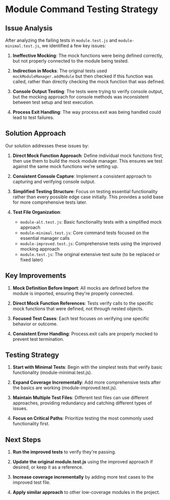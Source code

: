 # Module Command Testing Strategy

## Issue Analysis

After analyzing the failing tests in `module.test.js` and `module-minimal.test.js`, we identified a few key issues:

1. **Ineffective Mocking**: The mock functions were being defined correctly, but not properly connected to the module being tested.

2. **Indirection in Mocks**: The original tests used `mockModuleManager.addModule` but then checked if this function was called, rather than directly checking the mock function that was defined.

3. **Console Output Testing**: The tests were trying to verify console output, but the mocking approach for console methods was inconsistent between test setup and test execution.

4. **Process Exit Handling**: The way process.exit was being handled could lead to test failures.

## Solution Approach

Our solution addresses these issues by:

1. **Direct Mock Function Approach**: Define individual mock functions first, then use them to build the mock module manager. This ensures we test against the same mock functions we're setting up.

2. **Consistent Console Capture**: Implement a consistent approach to capturing and verifying console output.

3. **Simplified Testing Structure**: Focus on testing essential functionality rather than every possible edge case initially. This provides a solid base for more comprehensive tests later.

4. **Test File Organization**:
   - `module-alt.test.js`: Basic functionality tests with a simplified mock approach
   - `module-minimal.test.js`: Core command tests focused on the essential manager calls
   - `module-improved.test.js`: Comprehensive tests using the improved mocking approach
   - `module.test.js`: The original extensive test suite (to be replaced or fixed later)

## Key Improvements

1. **Mock Definition Before Import**: All mocks are defined before the module is imported, ensuring they're properly connected.

2. **Direct Mock Function References**: Tests verify calls to the specific mock functions that were defined, not through nested objects.

3. **Focused Test Cases**: Each test focuses on verifying one specific behavior or outcome.

4. **Consistent Error Handling**: Process.exit calls are properly mocked to prevent test termination.

## Testing Strategy

1. **Start with Minimal Tests**: Begin with the simplest tests that verify basic functionality (module-minimal.test.js).

2. **Expand Coverage Incrementally**: Add more comprehensive tests after the basics are working (module-improved.test.js).

3. **Maintain Multiple Test Files**: Different test files can use different approaches, providing redundancy and catching different types of issues.

4. **Focus on Critical Paths**: Prioritize testing the most commonly used functionality first.

## Next Steps

1. **Run the improved tests** to verify they're passing.

2. **Update the original module.test.js** using the improved approach if desired, or keep it as a reference.

3. **Increase coverage incrementally** by adding more test cases to the improved test file.

4. **Apply similar approach** to other low-coverage modules in the project.
